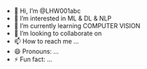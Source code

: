 - 👋 Hi, I’m @LHW001abc
- 👀 I’m interested in ML & DL & NLP 
- 🌱 I’m currently learning COMPUTER VISION 
- 💞️ I’m looking to collaborate on 
- 📫 How to reach me ...
- 😄 Pronouns: ...
- ⚡ Fun fact: ...

<!---
LHW001abc/LHW001abc is a ✨ special ✨ repository because its `README.md` (this file) appears on your GitHub profile.
You can click the Preview link to take a look at your changes.
--->
